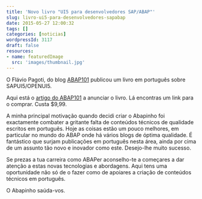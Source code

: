 ```yaml
---
title: 'Novo livro "UI5 para desenvolvedores SAP/ABAP"'
slug: livro-ui5-para-desenvolvedores-sapabap
date: 2015-05-27 12:00:32
tags: []
categories: [noticias]
wordpressId: 3117
draft: false
resources:
- name: featuredImage
  src: 'images/thumbnail.jpg'
---
```

O Flávio Pagoti, do blog [ABAP101][1] publicou um livro em português sobre SAPUI5/OPENUI5.

Aqui está o [artigo do ABAP101][2] a anunciar o livro. Lá encontras um link para o comprar. Custa $9,99.

A minha principal motivação quando decidi criar o Abapinho foi exactamente combater a gritante falta de conteúdos técnicos de qualidade escritos em português. Hoje as coisas estão um pouco melhores, em particular no mundo do ABAP onde há vários blogs de óptima qualidade. É fantástico que surjam publicações em português nesta área, ainda por cima de um assunto tão novo e inovador como este. Desejo-lhe muito sucesso.

Se prezas a tua carreira como ABAPer aconselho-te a começares a dar atenção a estas novas tecnologias e abordagens. Aqui tens uma oportunidade não só de o fazer como de apoiares a criação de conteúdos técnicos em português.

O Abapinho saúda-vos.

   [1]: http://abap101.com
   [2]: http://abap101.com/2015/04/28/livro-ui5-para-desenvolvedores-sapabap
